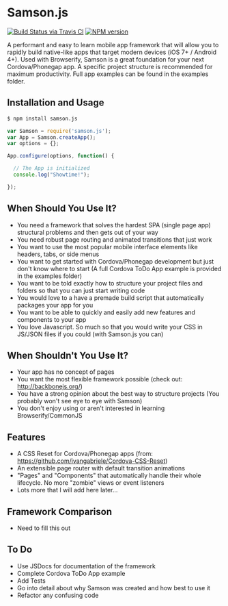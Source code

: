 # Samson.js

[![Build Status via Travis CI](https://travis-ci.org/SamDelgado/samson.js.svg?branch=master)](https://travis-ci.org/SamDelgado/samson.js)
[![NPM version](http://img.shields.io/npm/v/samson.js.svg)](https://www.npmjs.org/package/samson.js)

A performant and easy to learn mobile app framework that will allow you to rapidly build native-like apps that target modern devices (iOS 7+ / Android 4+). Used with Browserify, Samson is a great foundation for your next Cordova/Phonegap app. A specific project structure is recommended for maximum productivity. Full app examples can be found in the examples folder.

## Installation and Usage

```bash
$ npm install samson.js
```

```js
var Samson = require('samson.js');
var App = Samson.createApp();
var options = {};

App.configure(options, function() {

  // The App is initialized
  console.log("Showtime!");

});
```
## When Should You Use It?

  * You need a framework that solves the hardest SPA (single page app) structural problems and then gets out of your way
  * You need robust page routing and animated transitions that just work
  * You want to use the most popular mobile interface elements like headers, tabs, or side menus
  * You want to get started with Cordova/Phonegap development but just don't know where to start (A full Cordova ToDo App example is provided in the examples folder)
  * You want to be told exactly how to structure your project files and folders so that you can just start writing code
  * You would love to a have a premade build script that automatically packages your app for you
  * You want to be able to quickly and easily add new features and components to your app
  * You love Javascript. So much so that you would write your CSS in JS/JSON files if you could (with Samson.js you can)

## When Shouldn't You Use It?

  * Your app has no concept of pages
  * You want the most flexible framework possible (check out: http://backbonejs.org/)
  * You have a strong opinion about the best way to structure projects (You probably won't see eye to eye with Samson)
  * You don't enjoy using or aren't interested in learning Browserify/CommonJS

## Features

  * A CSS Reset for Cordova/Phonegap apps (from: https://github.com/ivangabriele/Cordova-CSS-Reset)
  * An extensible page router with default transition animations
  * "Pages" and "Components" that automatically handle their whole lifecycle. No more "zombie" views or event listeners
  * Lots more that I will add here later...

## Framework Comparison

  * Need to fill this out

## To Do

  * Use JSDocs for documentation of the framework
  * Complete Cordova ToDo App example
  * Add Tests
  * Go into detail about why Samson was created and how best to use it
  * Refactor any confusing code
